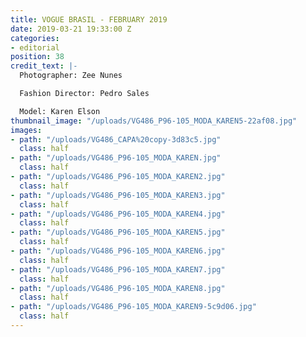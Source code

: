 ```yaml
---
title: VOGUE BRASIL - FEBRUARY 2019
date: 2019-03-21 19:33:00 Z
categories:
- editorial
position: 38
credit_text: |-
  Photographer: Zee Nunes

  Fashion Director: Pedro Sales

  Model: Karen Elson
thumbnail_image: "/uploads/VG486_P96-105_MODA_KAREN5-22af08.jpg"
images:
- path: "/uploads/VG486_CAPA%20copy-3d83c5.jpg"
  class: half
- path: "/uploads/VG486_P96-105_MODA_KAREN.jpg"
  class: half
- path: "/uploads/VG486_P96-105_MODA_KAREN2.jpg"
  class: half
- path: "/uploads/VG486_P96-105_MODA_KAREN3.jpg"
  class: half
- path: "/uploads/VG486_P96-105_MODA_KAREN4.jpg"
  class: half
- path: "/uploads/VG486_P96-105_MODA_KAREN5.jpg"
  class: half
- path: "/uploads/VG486_P96-105_MODA_KAREN6.jpg"
  class: half
- path: "/uploads/VG486_P96-105_MODA_KAREN7.jpg"
  class: half
- path: "/uploads/VG486_P96-105_MODA_KAREN8.jpg"
  class: half
- path: "/uploads/VG486_P96-105_MODA_KAREN9-5c9d06.jpg"
  class: half
---
```



